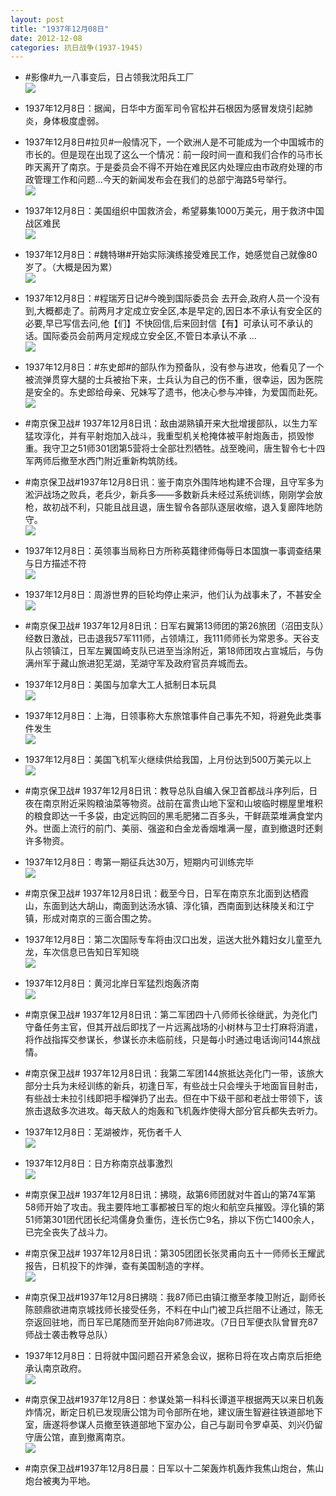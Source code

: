 ```yaml
---
layout: post
title: "1937年12月08日"
date: 2012-12-08
categories: 抗日战争(1937-1945)
---
```


<meta name="referrer" content="no-referrer" />

- #影像#九一八事变后，日占领我沈阳兵工厂 <br/><img src="https://ww1.sinaimg.cn/large/aca367d8jw1dzmqtxftkdj.jpg" />

- 1937年12月8日：据闻，日华中方面军司令官松井石根因为感冒发烧引起肺炎，身体极度虚弱。 

- 1937年12月8日#拉贝#一般情况下，一个欧洲人是不可能成为一个中国城市的市长的。但是现在出现了这么一个情况：前一段时间一直和我们合作的马市长昨天离开了南京。于是委员会不得不开始在难民区内处理应由市政府处理的市政管理工作和问题...今天的新闻发布会在我们的总部宁海路5号举行。 <br/><img src="https://ww3.sinaimg.cn/large/aca367d8jw1dzmovd9petj.jpg" />

- 1937年12月8日：美国组织中国救济会，希望募集1000万美元，用于救济中国战区难民 <br/><img src="https://ww2.sinaimg.cn/large/aca367d8jw1dzmo071lkqj.jpg" />

- 1937年12月8日：#魏特琳#开始实际演练接受难民工作，她感觉自己就像80岁了。（大概是因为累） <br/><img src="https://ww1.sinaimg.cn/large/aca367d8jw1dzmmjti99kj.jpg" />

- 1937年12月8日：#程瑞芳日记#今晚到国际委员会 去开会,政府人员一个没有到,大概都走了。前两月才定成立安全区,本是早定的,因日本不承认有安全区的必要,早已写信去问,他【们】不快回信,后来回封信【有】可承认可不承认的话。国际委员会前两月定规成立安全区,不管日本承认不承 ...  <br/><img src="https://ww1.sinaimg.cn/large/aca367d8jw1dzmleo0bwgj.jpg" />

- 1937年12月8日：#东史郎#的部队作为预备队，没有参与进攻，他看见了一个被流弹贯穿大腿的士兵被抬下来，士兵认为自己的伤不重，很幸运，因为医院是安全的。东史郎给母亲、兄妹写了遗书，他决心参与冲锋，为爱国而赴死。 <br/><img src="https://ww1.sinaimg.cn/large/aca367d8jw1dzmkjdkmawj.jpg" />

- #南京保卫战# 1937年12月8日讯：敌由湖熟镇开来大批增援部队，以生力军猛攻淳化，并有平射炮加入战斗，我重型机关枪掩体被平射炮轰击，损毁惨重。我守卫之51师301团第5营将士全部壮烈牺牲。战至晚间，唐生智令七十四军两师后撤至水西门附近重新构筑防线。 

- #南京保卫战#1937年12月8日讯：鉴于南京外围阵地构建不合理，且守军多为淞沪战场之败兵，老兵少，新兵多——多数新兵未经过系统训练，刚刚学会放枪，故初战不利，只能且战且退，唐生智令各部队逐层收缩，退入复廊阵地防守。 <br/><img src="https://ww3.sinaimg.cn/large/aca367d8jw1dzmhxmz2jkj.jpg" />

- 1937年12月8日：英领事当局称日方所称英籍律师侮辱日本国旗一事调查结果与日方描述不符 <br/><img src="https://ww4.sinaimg.cn/large/aca367d8jw1dzmh29akesj.jpg" />

- 1937年12月8日：周游世界的巨轮均停止来沪，他们认为战事未了，不甚安全 <br/><img src="https://ww2.sinaimg.cn/large/aca367d8jw1dzmfbqi2hnj.jpg" />

- #南京保卫战# 1937年12月8日讯：日军右翼第13师团的第26旅团（沼田支队）经数日激战，已击退我57军111师，占领靖江，我111师师长为常恩多。天谷支队占领镇江，日军左翼国崎支队已进至当涂附近，第18师团攻占宣城后，与伪满州军于藏山旅进犯芜湖，芜湖守军及政府官员弃城而去。 

- 1937年12月8日：美国与加拿大工人抵制日本玩具 <br/><img src="https://ww1.sinaimg.cn/large/aca367d8jw1dzmbut81c2j.jpg" />

- 1937年12月8日：上海，日领事称大东旅馆事件自己事先不知，将避免此类事件发生 <br/><img src="https://ww1.sinaimg.cn/large/aca367d8jw1dzma4gzlcoj.jpg" />

- 1937年12月8日：美国飞机军火继续供给我国，上月份达到500万美元以上 <br/><img src="https://ww2.sinaimg.cn/large/aca367d8jw1dzm8dxjtgqj.jpg" />

- #南京保卫战# 1937年12月8日讯：教导总队自编入保卫首都战斗序列后，日夜在南京附近采购粮油菜等物资。战前在富贵山地下室和山坡临时棚屋里堆积的粮食即达一千多袋，由定远购回的黑毛肥猪二百多头，干鲜蔬菜堆满食堂内外。世面上流行的前门、美丽、强盗和白金龙香烟堆满一屋，直到撤退时还剩许多物资。 

- 1937年12月8日：粤第一期征兵达30万，短期内可训练完毕 <br/><img src="https://ww4.sinaimg.cn/large/aca367d8jw1dzm78ba7rij.jpg" />

- #南京保卫战# 1937年12月8日讯：截至今日，日军在南京东北面到达栖霞山，东面到达大胡山，南面到达汤水镇、淳化镇，西南面到达秣陵关和江宁镇，形成对南京的三面合围之势。 

- 1937年12月8日：第二次国际专车将由汉口出发，运送大批外籍妇女儿童至九龙，车次信息已告知日军知晓 <br/><img src="https://ww4.sinaimg.cn/large/aca367d8jw1dzm5hy7o6xj.jpg" />

- 1937年12月8日：黄河北岸日军猛烈炮轰济南 <br/><img src="https://ww2.sinaimg.cn/large/aca367d8jw1dzm3ri3s51j.jpg" />

- #南京保卫战# 1937年12月8日讯：第二军团四十八师师长徐继武，为尧化门守备任务主官，但其开战后即找了一片远离战场的小树林与卫士打麻将消遣，将作战指挥交参谋长，参谋长亦未临前线，只是每小时通过电话询问144旅战情。 

- #南京保卫战# 1937年12月8日讯：我第二军团144旅抵达尧化门一带，该旅大部分士兵为未经训练的新兵，初逢日军，有些战士只会埋头于地面盲目射击，有些战士未拉引线即把手榴弹扔了出去。但在中下级干部和老战士带领下，该旅击退敌多次进攻。每天敌人的炮轰和飞机轰炸使得大部分官兵都失去听力。 

- 1937年12月8日：芜湖被炸，死伤者千人 <br/><img src="https://ww2.sinaimg.cn/large/aca367d8jw1dzm214dvsmj.jpg" />

- 1937年12月8日：日方称南京战事激烈 <br/><img src="https://ww4.sinaimg.cn/large/aca367d8jw1dzm0ajv2udj.jpg" />

- #南京保卫战# 1937年12月8日讯：拂晓，敌第6师团就对牛首山的第74军第58师开始了攻击。我主要阵地工事都被日军的炮火和航空兵摧毁。淳化镇的第51师第301团代团长纪鸿儒身负重伤，连长伤亡9名，排以下伤亡1400余人，已完全丧失了战斗力。 

- #南京保卫战# 1937年12月8日讯：第305团团长张灵甫向五十一师师长王耀武报告，日机投下的炸弹，查有美国制造的字样。 <br/><img src="https://ww2.sinaimg.cn/large/aca367d8jw1dzly9pl9hrj.jpg" />

- #南京保卫战#1937年12月8日拂晓：我87师已由镇江撤至孝陵卫附近，副师长陈颐鼎欲进南京城找师长接受任务，不料在中山门被卫兵拦阻不让通过，陈无奈返回驻地，而日军已尾随而至开始向87师进攻。（7日日军便衣队曾冒充87师战士袭击教导总队） 

- 1937年12月8日：日将就中国问题召开紧急会议，据称日将在攻占南京后拒绝承认南京政府。 <br/><img src="https://ww4.sinaimg.cn/large/aca367d8jw1dzlxzfd15qj.jpg" />

- #南京保卫战#1937年12月8日：参谋处第一科科长谭道平根据两天以来日机轰炸情况，断定日机已发现唐公馆为司令部所在地，建议唐生智避往铁道部地下室，唐遂将参谋人员撤至铁道部地下室办公，自己与副司令罗卓英、刘兴仍留守唐公馆，直到撤离南京。 <br/><img src="https://ww1.sinaimg.cn/large/aca367d8jw1dzlxoxt7m3j.jpg" />

- #南京保卫战#1937年12月8日晨：日军以十二架轰炸机轰炸我焦山炮台，焦山炮台被夷为平地。 

